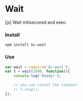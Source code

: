 # Wait
[js] Wait miliseconsd and exec.

### Install
```
npm install kc-wait
```

### Use
```js
var wait = require('kc-wait');
var t = wait(1000, function(){
    console.log('Ready!');
    
    // you can cancel the timeout:
    // t.stop();
});
```
